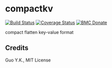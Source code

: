 # compactkv

[![Build Status](https://travis-ci.org/guoyk93/compactkv.svg?branch=master)](https://travis-ci.org/guoyk93/compactkv)
[![Coverage Status](https://coveralls.io/repos/github/guoyk93/compactkv/badge.svg?branch=master)](https://coveralls.io/github/guoyk93/compactkv?branch=master)
[![BMC Donate](https://img.shields.io/badge/BMC-Donate-orange)](https://www.buymeacoffee.com/vFa5wfRq6)

compact flatten key-value format

## Credits

Guo Y.K., MIT License
